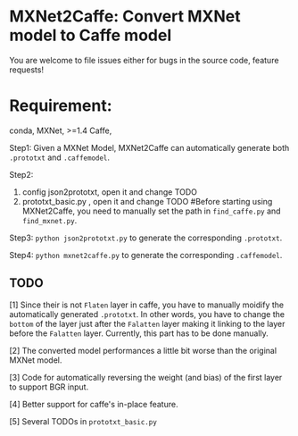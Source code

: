 # MXNet2Caffe: Convert MXNet model to Caffe model

You are welcome to file issues either for bugs in the source code, feature requests!


# Requirement:

conda,
MXNet, >=1.4
Caffe,


Step1: Given a MXNet Model, MXNet2Caffe can automatically generate both `.prototxt` and `.caffemodel`.

Step2: 
   1) config json2prototxt, open it and change TODO
   2) prototxt_basic.py   , open it and change TODO
#Before starting using MXNet2Caffe, you need to manually set the path in `find_caffe.py` and `find_mxnet.py`.

Step3: `python json2prototxt.py` to generate the corresponding `.prototxt`.

Step4: `python mxnet2caffe.py` to generate the corresponding `.caffemodel`.


## TODO

[1] Since their is not `Flaten` layer in caffe, you have to manually moidify the automatically generated `.prototxt`. In other words, you have to change the `bottom` of the layer just after the `Falatten` layer making it linking to the layer before the `Falatten` layer. Currently, this part has to be done manually.

[2] The converted model performances a little bit worse than the original MXNet model.

[3] Code for automatically reversing the weight (and bias) of the first layer to support BGR input.

[4] Better support for caffe's in-place feature.

[5] Several TODOs in `prototxt_basic.py`

